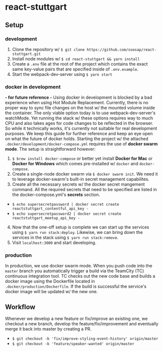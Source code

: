 # react-stuttgart

## Setup

### development

1. Clone the repository w/ `$ git clone https://github.com/soosap/react-stuttgart.git`
2. Install node modules w/ `$ cd react-stuttgart && yarn install`
3. Create a `.env` file at the root of the project which contains the exact same key-value pairs that are specified inside of `.env.example`.
4. Start the webpack-dev-server using `$ yarn start`

### docker in development

**- for future reference -**
Using docker in development is blocked by a bad experience when using Hot Module Replacement. Currently, there is no proper way to sync file changes on the host w/ the mounted volume inside the container. The only viable option today is to use webpack-dev-server's watchMode. Yet running the stack w/ these options requires way to much CPU and also takes ages for code changes to be reflected in the browser. So while it technically works, it's currently not suitable for real development purposes. We keep this guide for further reference and keep an eye open on what the future of docker holds.
Starting the project w/ the attached `.docker/development/docker-compose.yml` requires the use of **docker swarm mode**. The setup is straightforward however:
1. `$ brew install docker-compose` or better yet install **Docker for Mac** or **Docker for Windows** which comes pre-installed w/ `docker` and `docker-compose`.
2. Create a single-node docker swarm via `$ docker swarm init`. We need it to leverage docker-swarm's built-in secret management capabilites.
3. Create all the necessary secrets w/ the docker secret mangement command. All the required secrets that need to be specified are listed in the docker-compose.yml's **secrets** section.
  * `$ echo supersecretpassword | docker secret create reactstuttgart_contentful_api_key -`
  * `$ echo supersecretpassword2 | docker secret create reactstuttgart_meetup_api_key -`
4. Now that the one-off setup is complete we can start up the services using `$ yarn run stack:deploy`. Likewise, we can bring down the services in the stack using `$ yarn run stack:remove`.
5. Visit `localhost:3000` and start developing.

### production

In production, we use docker swarm mode. When you push code into the `master` branch you automatically trigger a build via the TeamCity (TC) continuous integration tool. TC checks out the new code base and builds a docker image using the Dockerfile located in `.docker/production/Dockerfile`. If the build is successful the service's docker image will be updated w/ the new one.

## Workflow
Whenever we develop a new feature or fix/improve an existing one, we checkout a new branch, develop the feature/fix/improvement and eventually merge it back into master by creating a PR.

* `$ git checkout -b 'fix/improve-styling-event-history' origin/master`
* `$ git checkout -b 'feature/speaker-wanted' origin/master`
